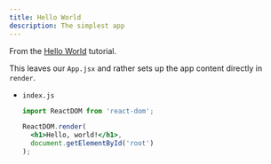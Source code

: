 ```yaml
---
title: Hello World
description: The simplest app
---
```


From the [Hello World](https://reactjs.org/docs/hello-world.html) tutorial.

This leaves our `App.jsx` and rather sets up the app content directly in `render`.

- `index.js`
    ```jsx
    import ReactDOM from 'react-dom';

    ReactDOM.render(
      <h1>Hello, world!</h1>,
      document.getElementById('root')
    );
    ```

